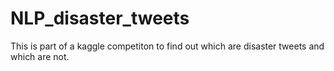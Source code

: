 # NLP_disaster_tweets
This is part of a kaggle competiton to find out which are disaster tweets and which are not.
